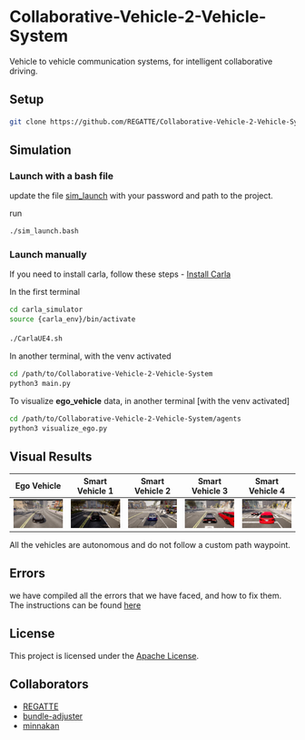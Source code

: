 # Collaborative-Vehicle-2-Vehicle-System
Vehicle to vehicle communication systems, for intelligent collaborative driving. 

## Setup

```bash
git clone https://github.com/REGATTE/Collaborative-Vehicle-2-Vehicle-System.git
```

## Simulation

### Launch with a bash file

update the file [sim_launch](sim_launch.bash) with your password and path to the project. 

run 

```bash
./sim_launch.bash
```

### Launch manually

If you need to install carla, follow these steps - [Install Carla](docs/installation.md)

In the first terminal

```bash
cd carla_simulator
source {carla_env}/bin/activate

./CarlaUE4.sh
```

In another terminal, with the venv activated

```bash
cd /path/to/Collaborative-Vehicle-2-Vehicle-System
python3 main.py
```

To visualize **ego_vehicle** data, in another terminal [with the venv activated]

```bash
cd /path/to/Collaborative-Vehicle-2-Vehicle-System/agents
python3 visualize_ego.py
```

## Visual Results

| Ego Vehicle | Smart Vehicle 1 | Smart Vehicle 2 | Smart Vehicle 3 | Smart Vehicle 4 |
|----------------------|---------------------|---------------------|---------------------|---------------------|
| ![Image 1](docs/Images/ego_veh.png) | ![Image 2](docs/Images/smart_veh_1.png) | ![Image 3](docs/Images/smart_veh_2.png) | ![Image 4](docs/Images/smart_veh_3.png) | ![Image 4](docs/Images/smart_veh_4.png) |

All the vehicles are autonomous and do not follow a custom path waypoint. 

## Errors 

we have compiled all the errors that we have faced, and how to fix them. The instructions can be found [here](docs/CarlaErrors.md)

## License

This project is licensed under the [Apache License](LICENSE).

## Collaborators

- [REGATTE](https://github.com/REGATTE)
- [bundle-adjuster](https://github.com/bundle-adjuster)
- [minnakan](https://github.com/minnakan)